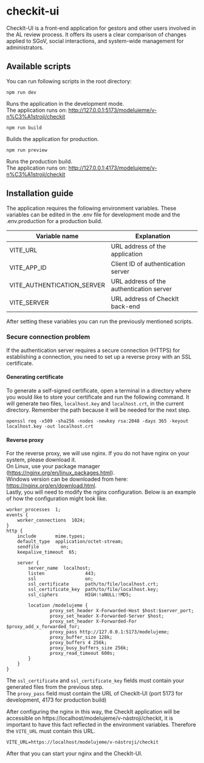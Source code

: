 # checkit-ui

CheckIt-UI is a front-end application for gestors and other users involved in the AL review process.
It offers its users a clear comparison of changes applied to SGoV, social interactions, and system-wide management for administrators.

## Available scripts
You can run following scripts in the root directory:


```
npm run dev
```
Runs the application in the development mode.
<br />
The application runs on: http://127.0.0.1:5173/modelujeme/v-n%C3%A1stroji/checkit


```
npm run build
```
Builds the application for production.

```
npm run preview
```
Runs the production build.
<br />
The application runs on: http://127.0.0.1:4173/modelujeme/v-n%C3%A1stroji/checkit

## Installation guide
The application requires the following environment variables.
These variables can be edited in the .env file for development mode and the .env.production for a production build.

| Variable name              | Explanation                              |
|----------------------------|------------------------------------------|
| VITE_URL                   | URL address of the application           |
| VITE_APP_ID                | Client ID of authentication server       |
| VITE_AUTHENTICATION_SERVER | URL address of the authentication server |
| VITE_SERVER                | URL address of CheckIt back-end          |

After setting these variables you can run the previously mentioned scripts.

### Secure connection problem
If the authentication server requires a secure connection (HTTPS) for establishing a connection, you need to set up a reverse proxy with an SSL certificate.

#### Generating certificate
To generate a self-signed certificate, open a terminal in a directory where you would like to store your certificate and run the following command. It will generate two files, `localhost.key` and `localhost.crt`, in the current directory. Remember the path because it will be needed for the next step.
```
openssl req -x509 -sha256 -nodes -newkey rsa:2048 -days 365 -keyout localhost.key -out localhost.crt
```
#### Reverse proxy
For the reverse proxy, we will use nginx. If you do not have nginx on your system, please download it. 
<br /> On Linux, use your package manager (https://nginx.org/en/linux_packages.html). 
<br />Windows version can be downloaded from here: https://nginx.org/en/download.html.
<br />
Lastly, you will need to modify the nginx configuration. Below is an example of how the configuration might look like.
```
worker_processes  1;
events {
    worker_connections  1024;
}
http {
    include       mime.types;
    default_type  application/octet-stream;
    sendfile        on;
    keepalive_timeout  65;

    server {
        server_name  localhost;
        listen               443;
        ssl                  on;
        ssl_certificate      path/to/file/localhost.crt;
        ssl_certificate_key  path/to/file/localhost.key;
        ssl_ciphers          HIGH:!aNULL:!MD5;
		
		location /modelujeme {
                proxy_set_header X-Forwarded-Host $host:$server_port;
                proxy_set_header X-Forwarded-Server $host;
                proxy_set_header X-Forwarded-For $proxy_add_x_forwarded_for;
                proxy_pass http://127.0.0.1:5173/modelujeme;
                proxy_buffer_size 128k;
                proxy_buffers 4 256k;
                proxy_busy_buffers_size 256k;
                proxy_read_timeout 600s;
        }
    }
}
```

The `ssl_certificate` and `ssl_certificate_key` fields must contain your generated files from the previous step. 
<br />
The `proxy_pass` field must contain the URL of CheckIt-UI (port 5173 for development, 4173 for production build)



After configuring the nginx in this way, the CheckIt application will be accessible on https://localhost/modelujeme/v-nástroji/checkit, it is important to have this fact reflected in the environment variables.
Therefore the `VITE_URL` must contain this URL. 

```
VITE_URL=https://localhost/modelujeme/v-nástroji/checkit
```

After that you can start your nginx and the CheckIt-UI.








